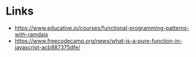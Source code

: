 # Links

- https://www.educative.io/courses/functional-programming-patterns-with-ramdajs
- https://www.freecodecamp.org/news/what-is-a-pure-function-in-javascript-acb887375dfe/
